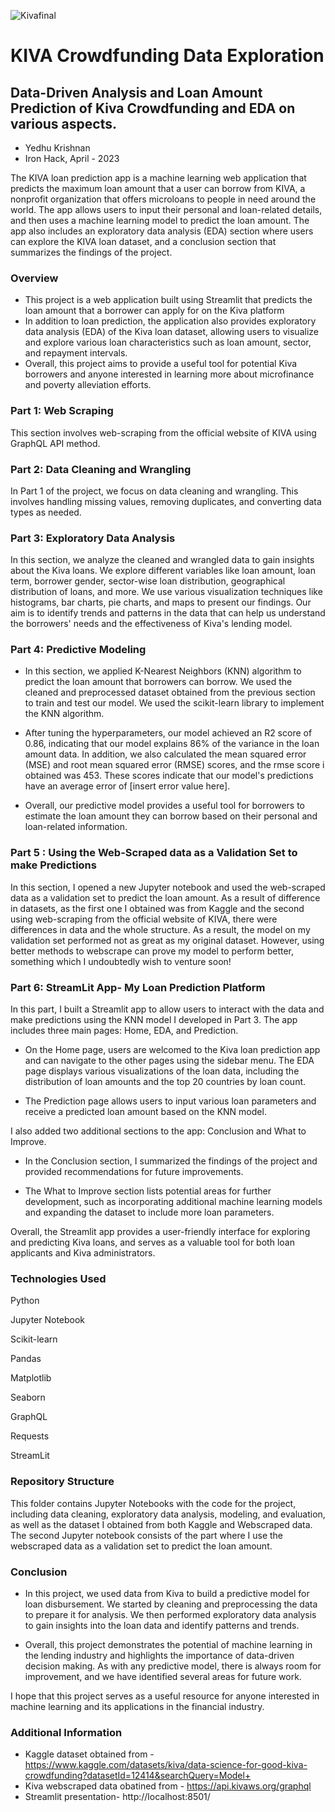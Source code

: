 ![Kivafinal](https://user-images.githubusercontent.com/123810799/233998913-a6c5b985-81b1-4f41-a5e8-ee031023ad2c.png)
# KIVA Crowdfunding Data Exploration
## Data-Driven Analysis and Loan Amount Prediction of Kiva Crowdfunding and EDA on various aspects.
* Yedhu Krishnan
* Iron Hack, April - 2023

The KIVA loan prediction app is a machine learning web application that predicts the maximum loan amount that a user can borrow from KIVA, a nonprofit organization that offers microloans to people in need around the world. The app allows users to input their personal and loan-related details, and then uses a machine learning model to predict the loan amount. The app also includes an exploratory data analysis (EDA) section where users can explore the KIVA loan dataset, and a conclusion section that summarizes the findings of the project.

### Overview
* This project is a web application built using Streamlit that predicts the loan amount that a borrower can apply for on the Kiva platform
* In addition to loan prediction, the application also provides exploratory data analysis (EDA) of the Kiva loan dataset, allowing users to visualize and explore various loan characteristics such as loan amount, sector, and repayment intervals. 
* Overall, this project aims to provide a useful tool for potential Kiva borrowers and anyone interested in learning more about microfinance and poverty alleviation efforts.

### Part 1: Web Scraping
This section involves web-scraping from the official website of KIVA using GraphQL API method.

### Part 2: Data Cleaning and Wrangling
In Part 1 of the project, we focus on data cleaning and wrangling. This involves handling missing values, removing duplicates, and converting data types as needed. 

### Part 3: Exploratory Data Analysis
In this section, we analyze the cleaned and wrangled data to gain insights about the Kiva loans. We explore different variables like loan amount, loan term, borrower gender, sector-wise loan distribution, geographical distribution of loans, and more. We use various visualization techniques like histograms, bar charts, pie charts, and maps to present our findings. Our aim is to identify trends and patterns in the data that can help us understand the borrowers' needs and the effectiveness of Kiva's lending model.

### Part 4: Predictive Modeling
* In this section, we applied K-Nearest Neighbors (KNN) algorithm to predict the loan amount that borrowers can borrow. We used the cleaned and preprocessed dataset obtained from the previous section to train and test our model. We used the scikit-learn library to implement the KNN algorithm.

* After tuning the hyperparameters, our model achieved an R2 score of 0.86, indicating that our model explains 86% of the variance in the loan amount data. In addition, we also calculated the mean squared error (MSE) and root mean squared error (RMSE) scores, and the rmse score i obtained was 453. These scores indicate that our model's predictions have an average error of [insert error value here].

* Overall, our predictive model provides a useful tool for borrowers to estimate the loan amount they can borrow based on their personal and loan-related information.

### Part 5 : Using the Web-Scraped data as a Validation Set to make Predictions
In this section, I opened a new Jupyter notebook and used the web-scraped data as a validation set to predict the loan amount. As a result of difference in datasets, as the first one I obtained was from Kaggle and the second using web-scraping from the official website of KIVA, there were differences in data and the whole structure. As a result, the model on my validation set performed not as great as my original dataset. However, using better methods to webscrape can prove my model to perform better, something which I undoubtedly wish to venture soon!

### Part 6: StreamLit App- My Loan Prediction Platform
In this part, I built a Streamlit app to allow users to interact with the data and make predictions using the KNN model I developed in Part 3. The app includes three main pages: Home, EDA, and Prediction.

* On the Home page, users are welcomed to the Kiva loan prediction app and can navigate to the other pages using the sidebar menu. The EDA page displays various visualizations of the loan data, including the distribution of loan amounts and the top 20 countries by loan count. 

* The Prediction page allows users to input various loan parameters and receive a predicted loan amount based on the KNN model.

I also added two additional sections to the app: Conclusion and What to Improve. 

* In the Conclusion section, I summarized the findings of the project and provided recommendations for future improvements. 

* The What to Improve section lists potential areas for further development, such as incorporating additional machine learning models and expanding the dataset to include more loan parameters.

Overall, the Streamlit app provides a user-friendly interface for exploring and predicting Kiva loans, and serves as a valuable tool for both loan applicants and Kiva administrators.


### Technologies Used

Python

Jupyter Notebook

Scikit-learn

Pandas

Matplotlib

Seaborn

GraphQL

Requests

StreamLit

### Repository Structure
This folder contains Jupyter Notebooks with the code for the project, including data cleaning, exploratory data analysis, modeling, and evaluation, as well as the dataset I obtained from both Kaggle and Webscraped data.
The second Jupyter notebook consists of the part where I use the webscraped data as a validation set to predict the loan amount.

### Conclusion
* In this project, we used data from Kiva to build a predictive model for loan disbursement. We started by cleaning and preprocessing the data to prepare it for analysis. We then performed exploratory data analysis to gain insights into the loan data and identify patterns and trends.

* Overall, this project demonstrates the potential of machine learning in the lending industry and highlights the importance of data-driven decision making. As with any predictive model, there is always room for improvement, and we have identified several areas for future work.

I hope that this project serves as a useful resource for anyone interested in machine learning and its applications in the financial industry.

### Additional Information
* Kaggle dataset obtained from - https://www.kaggle.com/datasets/kiva/data-science-for-good-kiva-crowdfunding?datasetId=12414&searchQuery=Model+
* Kiva webscraped data obatined from - https://api.kivaws.org/graphql
* Streamlit presentation- http://localhost:8501/
